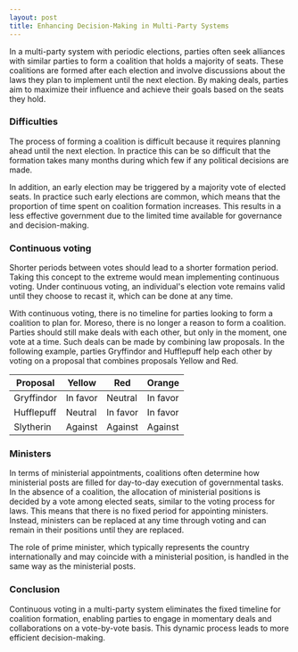 ```yaml
---
layout: post
title: Enhancing Decision-Making in Multi-Party Systems
---
```


In a multi-party system with periodic elections, parties often seek alliances with similar parties to form a coalition that holds a majority of seats. These coalitions are formed after each election and involve discussions about the laws they plan to implement until the next election. By making deals, parties aim to maximize their influence and achieve their goals based on the seats they hold.

### Difficulties
The process of forming a coalition is difficult because it requires planning ahead until the next election. In practice this can be so difficult that the formation takes many months during which few if any political decisions are made.

In addition, an early election may be triggered by a majority vote of elected seats. In practice such early elections are common, which means that the proportion of time spent on coalition formation increases. This results in a less effective government due to the limited time available for governance and decision-making.

### Continuous voting
Shorter periods between votes should lead to a shorter formation period. Taking this concept to the extreme would mean implementing continuous voting. Under continuous voting, an individual's election vote remains valid until they choose to recast it, which can be done at any time.

With continuous voting, there is no timeline for parties looking to form a coalition to plan for. Moreso, there is no longer a reason to form a coalition. Parties should still make deals with each other, but only in the moment, one vote at a time. Such deals can be made by combining law proposals. In the following example, parties Gryffindor and Hufflepuff help each other by voting on a proposal that combines proposals Yellow and Red.

| Proposal | Yellow           | Red           | Orange |
| -----------------|-------------|-------------| -------- |
| Gryffindor               | In favor    | Neutral     | In favor |
| Hufflepuff                | Neutral     | In favor    | In favor |
| Slytherin                | Against     | Against     | Against  |

### Ministers
In terms of ministerial appointments, coalitions often determine how ministerial posts are filled for day-to-day execution of governmental tasks. In the absence of a coalition, the allocation of ministerial positions is decided by a vote among elected seats, similar to the voting process for laws. This means that there is no fixed period for appointing ministers. Instead, ministers can be replaced at any time through voting and can remain in their positions until they are replaced.

The role of prime minister, which typically represents the country internationally and may coincide with a ministerial position, is handled in the same way as the ministerial posts.

### Conclusion
Continuous voting in a multi-party system eliminates the fixed timeline for coalition formation, enabling parties to engage in momentary deals and collaborations on a vote-by-vote basis. This dynamic process leads to more efficient decision-making.
